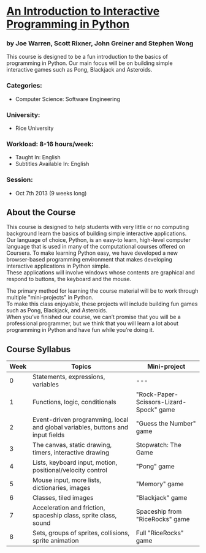 # [An Introduction to Interactive Programming in Python](https://www.coursera.org/course/interactivepython "Link to course in Coursera.org")
### by Joe Warren, Scott Rixner, John Greiner and Stephen Wong

This course is designed to be a fun introduction to the basics of programming in Python. 
Our main focus will be on building simple interactive games such as Pong, Blackjack and Asteroids.

### Categories:
 - Computer Science: Software Engineering

### University:
 -  Rice University
 
### Workload: 8-16 hours/week:
 - Taught In: English
 - Subtitles Available In: English

### Session: 
 - Oct 7th 2013 (9 weeks long)	 
 
## About the Course
This course is designed to help students with very little or no computing background learn the basics of building simple interactive applications.  
Our language of choice, Python, is an easy-to learn, high-level computer language that is used in many of the computational courses offered on Coursera. 
To make learning Python easy, we have developed a new browser-based programming environment that makes developing interactive applications in Python simple.  
These applications will involve windows whose contents are graphical and respond to buttons, the keyboard and the mouse. 

The primary method for learning the course material will be to work through multiple "mini-projects" in Python.  
To make this class enjoyable, these projects will include building fun games such as Pong, Blackjack, and Asteroids.  
When you’ve finished our course, we can’t promise that you will be a professional programmer, but we think that you will learn a lot about programming in Python 
and have fun while you’re doing it.

## Course Syllabus
Week	| Topics |	Mini-project
----|------|----
0	| Statements, expressions, variables	| ---
1	| Functions, logic, conditionals	| "Rock-Paper-Scissors-Lizard-Spock" game
2	| Event-driven programming, local and global variables, buttons and input fields | 	"Guess the Number" game
3	| The canvas, static drawing, timers, interactive drawing	| Stopwatch: The Game
4	| Lists, keyboard input, motion, positional/velocity control	| "Pong" game
5	| Mouse input, more lists, dictionaries, images	 | "Memory" game
6	| Classes, tiled images	| "Blackjack" game
7	| Acceleration and friction, spaceship class, sprite class, sound	| Spaceship from "RiceRocks" game
8	| Sets, groups of sprites, collisions, sprite animation |	Full "RiceRocks" game